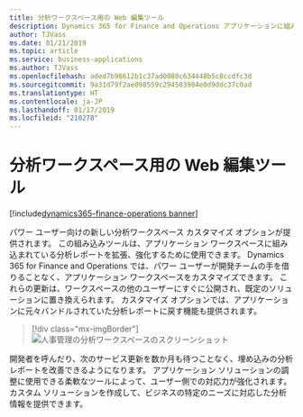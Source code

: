 ```yaml
---
title: 分析ワークスペース用の Web 編集ツール
description: Dynamics 365 for Finance and Operations アプリケーションに組み込まれている分析ワークスペースを変更するためのパワー ユーザー ツール
author: TJVass
ms.date: 01/21/2019
ms.topic: article
ms.service: business-applications
ms.author: TJVass
ms.openlocfilehash: aded7b98612b1c37ad0080c634448b5c8ccdfc3d
ms.sourcegitcommit: 9a31d79f2ae098559c294503984e0d9ddc37c0ad
ms.translationtype: HT
ms.contentlocale: ja-JP
ms.lasthandoff: 01/17/2019
ms.locfileid: "210278"
---
```

#  <a name="web-edit-tooling-for-analytical-workspaces"></a>分析ワークスペース用の Web 編集ツール
[!include[dynamics365-finance-operations banner](../includes/dynamics365-finance-operations.md)]


パワー ユーザー向けの新しい分析ワークスペース カスタマイズ オプションが提供されます。 この組み込みツールは、アプリケーション ワークスペースに組み込まれている分析レポートを拡張、強化するために使用できます。 Dynamics 365 for Finance and Operations では、パワー ユーザーが開発チームの手を借りることなく、アプリケーション ワークスペースをカスタマイズできます。 これらの更新は、ワークスペースの他のユーザーにすぐに公開され、既定のソリューションに置き換えられます。 カスタマイズ オプションでは、アプリケーションに元々バンドルされていた分析レポートに戻す機能も提供されます。

> [!div class="mx-imgBorder"]
> ![人事管理の分析ワークスペースのスクリーンショット](media/analytical-workspace-edit-mode.png "編集モードの分析ワークスペース")

開発者を呼んだり、次のサービス更新を数か月も待つことなく、埋め込みの分析レポートを改善できるようになります。 アプリケーション ソリューションの調整に使用できる柔軟なツールによって、ユーザー側での対応力が強化されます。 カスタム ソリューションを作成して、ビジネスの特定のニーズに対応した分析情報を提供できます。
